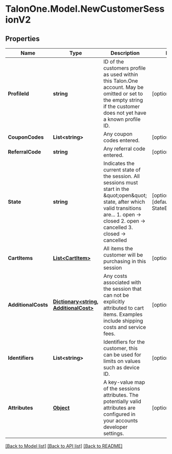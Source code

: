 
# TalonOne.Model.NewCustomerSessionV2

## Properties

Name | Type | Description | Notes
------------ | ------------- | ------------- | -------------
**ProfileId** | **string** | ID of the customers profile as used within this Talon.One account. May be omitted or set to the empty string if the customer does not yet have a known profile ID. | [optional] 
**CouponCodes** | **List&lt;string&gt;** | Any coupon codes entered. | [optional] 
**ReferralCode** | **string** | Any referral code entered. | [optional] 
**State** | **string** | Indicates the current state of the session. All sessions must start in the \&quot;open\&quot; state, after which valid transitions are...  1. open -&gt; closed 2. open -&gt; cancelled 3. closed -&gt; cancelled  | [optional] [default to StateEnum.Open]
**CartItems** | [**List&lt;CartItem&gt;**](CartItem.md) | All items the customer will be purchasing in this session | [optional] 
**AdditionalCosts** | [**Dictionary&lt;string, AdditionalCost&gt;**](AdditionalCost.md) | Any costs associated with the session that can not be explicitly attributed to cart items. Examples include shipping costs and service fees. | [optional] 
**Identifiers** | **List&lt;string&gt;** | Identifiers for the customer, this can be used for limits on values such as device ID. | [optional] 
**Attributes** | [**Object**](.md) | A key-value map of the sessions attributes. The potentially valid attributes are configured in your accounts developer settings.  | [optional] 

[[Back to Model list]](../README.md#documentation-for-models)
[[Back to API list]](../README.md#documentation-for-api-endpoints)
[[Back to README]](../README.md)


